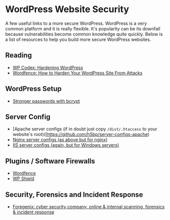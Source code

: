 # WordPress Website Security
A few useful links to a more secure WordPress. WordPress is a very common platform and it is really flexible. It's popularity can be its downfall because vulnerabilities become common knowledge quite quickly. Below is a list of resources to help you build more secure WordPress websites.

## Reading
- [WP Codex: Hardening WordPress](https://codex.wordpress.org/Hardening_WordPress)
- [Wordfence: How to Harden Your WordPress Site From Attacks](https://www.wordfence.com/learn/how-to-harden-wordpress-sites/)

## WordPress Setup
- [Stronger passwords with bcrypt](https://github.com/roots/wp-password-bcrypt)

## Server Config
- [Apache server configs (if in doubt just copy `/dist/.htaccess` to your website's root)([https://github.com/h5bp/server-configs-apache)
- [Nginx server configs (as above but for nginx)](https://github.com/h5bp/server-configs-nginx)
- [IIS server configs (again, but for Windows servers)](https://github.com/h5bp/server-configs-iis)

## Plugins / Software Firewalls
- [Wordfence](https://www.wordfence.com)
- [WP Shield](https://getwpshield.com)

## Security, Forensics and Incident Response
- [Foregenix: cyber security company, online & internal scanning, forensics & incident response](https://www.foregenix.com)
